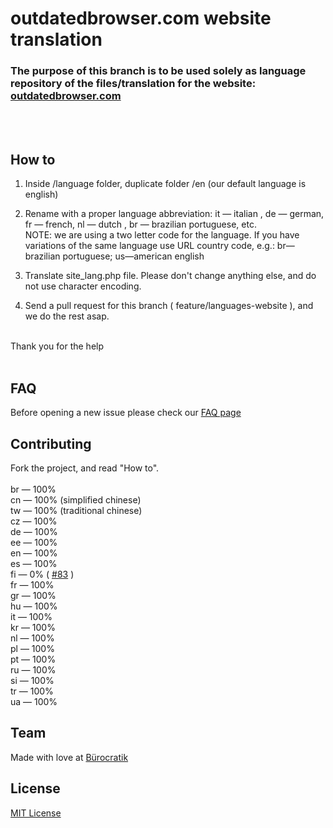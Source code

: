 # outdatedbrowser.com website translation

### The purpose of this branch is to be used solely as language repository of the files/translation for the website: [outdatedbrowser.com](http://outdatedbrowser.com)
<br><br>



## How to


1. Inside /language folder, duplicate folder /en (our default language is english)

2. Rename with a proper language abbreviation: it — italian , de — german, fr — french, nl — dutch , br — brazilian portuguese, etc. <br> NOTE: we are using a two letter  code for the language. If you have variations of the same language use URL country code, e.g.: br—brazilian portuguese; us—american english

3. Translate site_lang.php file. Please don't change anything else, and do not use character encoding.


4. Send a pull request for this branch ( feature/languages-website ), and we do the rest asap.


<br>
Thank you for the help
<br><br>

## FAQ

Before opening a new issue please check our [FAQ page](https://github.com/burocratik/outdated-browser/wiki/FAQ-translations-for-outdatedbrowser.com)

## Contributing

Fork the project, and read "How to".<br><br>
br — 100% <br>
cn — 100% (simplified chinese) <br>
tw — 100% (traditional chinese) <br>
cz — 100% <br>
de — 100% <br>
ee — 100% <br>
en — 100% <br>
es — 100%  <br>
fi — 0% ( [#83](https://github.com/burocratik/outdated-browser/issues/83) )<br>
fr — 100% <br>
gr — 100% <br>
hu — 100% <br>
it — 100% <br>
kr — 100% <br>
nl — 100% <br>
pl — 100% <br>
pt — 100% <br>
ru — 100% <br>
si — 100% <br>
tr — 100% <br>
ua — 100% <br>


## Team

Made with love at [Bürocratik](http://burocratik.com)


## License

[MIT License](http://zenorocha.mit-license.org/)
